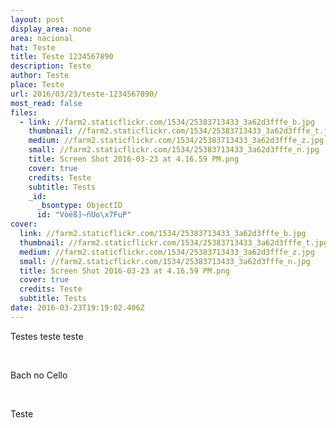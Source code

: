 ```yaml
---
layout: post
display_area: none
area: nacional
hat: Teste
title: Teste 1234567890
description: Teste
author: Teste
place: Teste
url: 2016/03/23/teste-1234567890/
most_read: false
files:
  - link: //farm2.staticflickr.com/1534/25383713433_3a62d3fffe_b.jpg
    thumbnail: //farm2.staticflickr.com/1534/25383713433_3a62d3fffe_t.jpg
    medium: //farm2.staticflickr.com/1534/25383713433_3a62d3fffe_z.jpg
    small: //farm2.staticflickr.com/1534/25383713433_3a62d3fffe_n.jpg
    title: Screen Shot 2016-03-23 at 4.16.59 PM.png
    cover: true
    credits: Teste
    subtitle: Tests
    _id:
      _bsontype: ObjectID
      id: "Vòëß]~ñUo\x7FuP"
cover:
  link: //farm2.staticflickr.com/1534/25383713433_3a62d3fffe_b.jpg
  thumbnail: //farm2.staticflickr.com/1534/25383713433_3a62d3fffe_t.jpg
  medium: //farm2.staticflickr.com/1534/25383713433_3a62d3fffe_z.jpg
  small: //farm2.staticflickr.com/1534/25383713433_3a62d3fffe_n.jpg
  title: Screen Shot 2016-03-23 at 4.16.59 PM.png
  cover: true
  credits: Teste
  subtitle: Tests
date: 2016-03-23T19:19:02.406Z
---
```


<p>Testes teste teste</p>

<p>&nbsp;</p>

<p><span class="soundcite" data-end="164000" data-plays="1" data-start="0" data-url=" /media/bach-cello-suite.mp3">Bach no Cello</span></p>

<p>&nbsp;</p>

<p>Teste</p>


